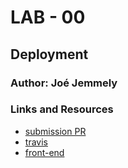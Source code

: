 # LAB - 00

## Deployment

### Author: Joé Jemmely

### Links and Resources

- [submission PR](https://github.com/401-advanced-javascript-joejemmely/lab-00/pull/2)
- [travis](https://travis-ci.com/401-advanced-javascript-joejemmely/lab-00)
- [front-end](https://lab-00-joejemmely.herokuapp.com/)
